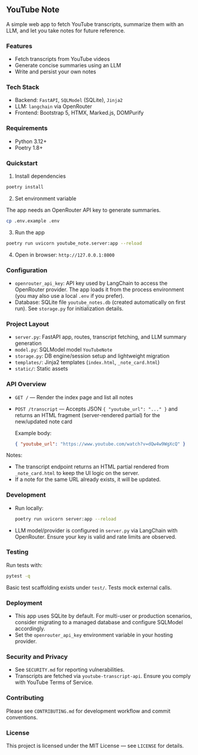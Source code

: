 ## YouTube Note

A simple web app to fetch YouTube transcripts, summarize them with an LLM, and let you take notes for future reference.

### Features

- Fetch transcripts from YouTube videos
- Generate concise summaries using an LLM
- Write and persist your own notes

### Tech Stack

- Backend: `FastAPI`, `SQLModel` (SQLite), `Jinja2`
- LLM: `langchain` via OpenRouter
- Frontend: Bootstrap 5, HTMX, Marked.js, DOMPurify

### Requirements

- Python 3.12+
- Poetry 1.8+

### Quickstart

1) Install dependencies

  ```bash
  poetry install
  ```

2) Set environment variable

  The app needs an OpenRouter API key to generate summaries.

  ```bash
  cp .env.example .env
  ```

3) Run the app

  ```bash
  poetry run uvicorn youtube_note.server:app --reload
  ```

4) Open in browser: `http://127.0.0.1:8000`

### Configuration

- `openrouter_api_key`: API key used by LangChain to access the OpenRouter provider. The app loads it from the process environment (you may also use a local `.env` if you prefer).
- Database: SQLite file `youtube_notes.db` (created automatically on first run). See `storage.py` for initialization details.

### Project Layout

- `server.py`: FastAPI app, routes, transcript fetching, and LLM summary generation
- `model.py`: SQLModel model `YouTubeNote`
- `storage.py`: DB engine/session setup and lightweight migration
- `templates/`: Jinja2 templates (`index.html`, `_note_card.html`)
- `static/`: Static assets

### API Overview

- `GET /` — Render the index page and list all notes
- `POST /transcript` — Accepts JSON `{ "youtube_url": "..." }` and returns an HTML fragment (server-rendered partial) for the new/updated note card

  Example body:
  
  ```json
  { "youtube_url": "https://www.youtube.com/watch?v=dQw4w9WgXcQ" }
  ```

Notes:
- The transcript endpoint returns an HTML partial rendered from `_note_card.html` to keep the UI logic on the server.
- If a note for the same URL already exists, it will be updated.

### Development

- Run locally:
  
  ```bash
  poetry run uvicorn server:app --reload
  ```

- LLM model/provider is configured in `server.py` via LangChain with OpenRouter. Ensure your key is valid and rate limits are observed.

### Testing

Run tests with:

  ```bash
  pytest -q
  ```

Basic test scaffolding exists under `test/`. Tests mock external calls.

### Deployment

- This app uses SQLite by default. For multi-user or production scenarios, consider migrating to a managed database and configure SQLModel accordingly.
- Set the `openrouter_api_key` environment variable in your hosting provider.

### Security and Privacy

- See `SECURITY.md` for reporting vulnerabilities.
- Transcripts are fetched via `youtube-transcript-api`. Ensure you comply with YouTube Terms of Service.

### Contributing

Please see `CONTRIBUTING.md` for development workflow and commit conventions.

### License

This project is licensed under the MIT License — see `LICENSE` for details.
